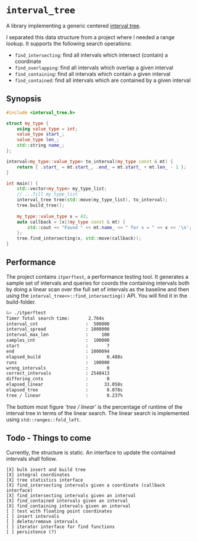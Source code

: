 # `interval_tree`

A library implementing a generic centered
[interval tree](https://en.wikipedia.org/wiki/Interval_tree).

I separated this data structure from a project where I needed a range lookup.
It supports the following search operations:

* `find_intersecting`: find all intervals which intersect (contain) a coordinate
* `find_overlapping`: find all intervals which overlap a given interval
* `find_containing`: find all intervals which contain a given interval
* `find_contained`: find all intervals which are contained by a given interval

## Synopsis

```c++
#include <interval_tree.h>

struct my_type {
    using value_type = int;
    value_type start_;
    value_type len_;
    std::string name_;
};

interval<my_type::value_type> to_interval(my_type const & mt) {
    return { .start_ = mt.start_, .end_ = mt.start_ + mt.len_ - 1 };
}

int main() {
    std::vector<my_type> my_type_list;
    // ...fill my_type_list
    interval_tree tree(std::move(my_type_list), to_interval);
    tree.build_tree();
    
    my_type::value_type x = 42;
    auto callback = [x](my_type const & mt) {
        std::cout << "Found " << mt.name_ << " for x = " << x << '\n';
    };
    tree.find_intersecting(x, std::move(callback));
}
```

## Performance

The project contains `itperftest`, a performance testing tool. 
It generates a sample set of intervals and queries for coords 
the containing intervals both by doing a linear scan over the
full set of intervals as the baseline and then using the 
`interval_tree<>::find_intersecting()` API.
You will find it in the build-folder. 
```bash
&> ./itperftest
Timer Total search time:       2.764s
interval_cnt                  :  500000
interval_spread               : 1000000
interval_max_len              :     100
samples_cnt                   :  100000
start                         :       7
end                           : 1000094
elapsed_build                 :       0.488s
runs                          :  100000
wrong_intervals               :       0
correct_intervals             : 2548413
differing_cnts                :       0
elapsed_linear                :      33.058s
elapsed_tree                  :       0.078s
tree / linear                 :       0.237%
```
The bottom most figure *'tree / linear'* is the percentage of runtime
of the interval tree in terms of the linear search. The linear
search is implemented using `std::ranges::fold_left`.

## Todo - Things to come

Currently, the structure is static. An interface to update the contained intervals
shall follow.

    [X] bulk insert and build tree
    [X] integral coordinates
    [X] tree statistics interface
    [X] find_intersecting intervals given a coordinate (callback interface)
    [X] find_intersecting intervals given an interval
    [X] find_contained intervals given an interval
    [X] find_containing intervals given an interval
    [ ] test with floating point coordinates
    [ ] insert intervals
    [ ] delete/remove intervals
    [ ] iterator interface for find functions
    [ ] persistence (?)
